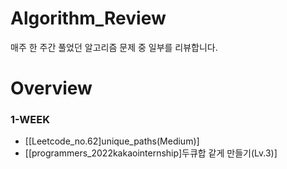 # Algorithm_Review
 매주 한 주간 풀었던 알고리즘 문제 중 일부를 리뷰합니다.
 
# Overview

### 1-WEEK

- [[Leetcode_no.62]unique_paths(Medium)]
- [[programmers_2022kakaointernship]두큐합 같게 만들기(Lv.3)]
